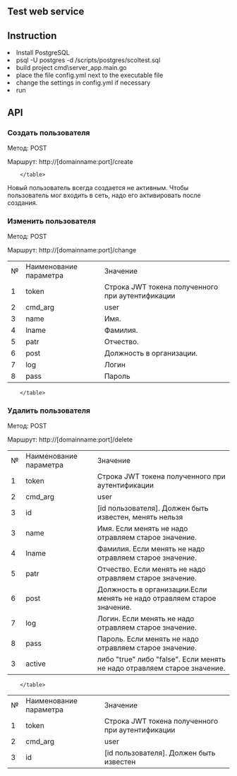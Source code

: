 <h2>Test web service</h2>
<p></p>
<h2>Instruction</h2>
<li> Install PostgreSQL</li>
<li> psql  -U postgres -d <base> /scripts/postgres/scoltest.sql</li>
<li> build project cmd\server_app.main.go</li>
<li>place the file config.yml next to the executable file </li>
<li> change the settings in config.yml if necessary</li>
 <li> run
 <h2>API</h2>
 <h3 align="left">Создать пользователя</h3>

<p>Метод: POST</p>
<p>Маршрут: http://[domainname:port]/create </p>
<table class="table1" cellpadding="8">
            <tr class="table_font1">
                <td >№</td> <td>Наименование параметра</td> <td>Значение</td>
            </tr>
            <tr>
                <td>1</td> <td>token</td> <td> Строка JWT токена полученного при аутентификации </td>
            </tr>
            <tr>
                <td>2</td> <td>cmd_arg</td><td> user </td>
            </tr>
            <tr>
                <td>3</td> <td>name</td> <td>Имя. </td> 
            </tr>
			 <tr>
                <td>4</td> <td>lname</td> <td>Фамилия. </td>
            </tr>
			   <tr>
                <td>5</td> <td>patr</td> <td>Отчество. </td>
            </tr>
			   <tr>
                <td>6</td> <td>post</td> <td>Должность в организации.</td>
            </tr>
			   <tr>
                <td>7</td> <td>log</td> <td>Логин </td>
            </tr>
			   <tr>
                <td>8</td> <td>pass</td><td>Пароль</td>
            </tr>
			   
        </table>
<p>Новый пользователь всегда создается не активным. Чтобы пользователь мог входить в сеть, надо его активировать после создания.</p>
<h3 align="left">Изменить пользователя</h3>
<p>Метод: POST</p>
<p>Маршрут: http://[domainname:port]/change </p>
<table class="table1" cellpadding="8">
            <tr class="table_font1">
                <td >№</td> <td>Наименование параметра</td> <td>Значение</td>
            </tr>
            <tr>
                <td>1</td> <td>token</td> <td> Строка JWT токена полученного при аутентификации </td>
            </tr>
            <tr>
                <td>2</td> <td>cmd_arg</td><td> user </td>
            </tr>
			<tr>
                <td>3</td> <td>id</td> <td>[id пользователя].  Должен быть известен, менять нельзя</td> 
            </tr>
			 <tr>
                <td>3</td> <td>name</td> <td>Имя. Если менять не надо отравляем старое значение.</td> 
            </tr>
			 <tr>
                <td>4</td> <td>lname</td> <td>Фамилия. Если менять не надо отравляем старое значение.</td>
            </tr>
			   <tr>
                <td>5</td> <td>patr</td> <td>Отчество. Если менять не надо отравляем старое значение.</td>
            </tr>
			   <tr>
                <td>6</td> <td>post</td> <td>Должность в организации.Если менять не надо отравляем старое значение.</td>
            </tr>
			   <tr>
                <td>7</td> <td>log</td> <td>Логин. Если менять не надо отравляем старое значение.</td>
            </tr>
			   <tr>
                <td>8</td> <td>pass</td><td>Пароль. Если менять не надо отравляем старое значение.</td>
            </tr>
			<tr>
                <td>3</td> <td>active</td> <td>либо "true" либо "false". Если менять не надо отравляем старое значение. </td> 
            </tr>
			   
        </table>


<h3 align="left">Удалить пользователя</h3>
<p>Метод: POST</p>
<p>Маршрут: http://[domainname:port]/delete </p>
<table class="table1" cellpadding="8">
            <tr class="table_font1">
                <td >№</td> <td>Наименование параметра</td> <td>Значение</td>
            </tr>
            <tr>
                <td>1</td> <td>token</td> <td> Строка JWT токена полученного при аутентификации </td>
            </tr>
            <tr>
                <td>2</td> <td>cmd_arg</td><td> user </td>
            </tr>
			<tr>
                <td>3</td> <td>id</td> <td>[id пользователя].  Должен быть известен</td> 
            </tr>		
			   
        </table>
 